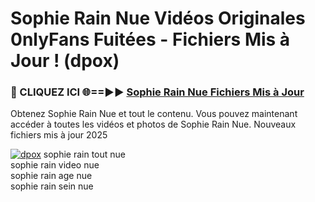 # Sophie Rain Nue Vidéos Originales 0nlyFans Fuitées - Fichiers Mis à Jour ! (dpox)

<h3>🔴 CLIQUEZ ICI 🌐==►► <a href="https://tinyurl.com/2pmr4ezf" rel="nofollow">Sophie Rain Nue Fichiers Mis à Jour</a></h3>

Obtenez Sophie Rain Nue et tout le contenu. Vous pouvez maintenant accéder à toutes les vidéos et photos de Sophie Rain Nue. Nouveaux fichiers mis à jour 2025

[![dpox](https://i.imgur.com/6SNvagu.gif)](https://tinyurl.com/2pmr4ezf)
sophie rain tout nue<br>
sophie rain video nue<br>
sophie rain age nue<br>
sophie rain sein nue